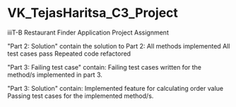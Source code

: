 # VK_TejasHaritsa_C3_Project
iiiT-B Restaurant Finder Application Project Assignment

"Part 2: Solution" contain the solution to Part 2: All methods implemented All test cases pass Repeated code refactored

"Part 3: Failing test case" contain: Failing test cases written for the method/s implemented in part 3.

"Part 3: Solution" contain: Implemented feature for calculating order value Passing test cases for the implemented method/s.

